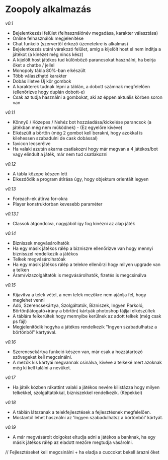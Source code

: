 # Zoopoly alkalmazás

*v0.1*

- Bejelentkezési felület (felhasználónév megadása, karakter választása)
- Online felhasználók megjelenítése
- Chat funkció (szervertől érkező üzenetekre is alkalmas)
- Bejelentkezés utáni várakozó felület, amíg a kijelölt host el nem indítja a játékot (a kinézet még nincs kész)
- A kijelölt host játékos tud különböző parancsokat használni, ha beírja őket a chatbe / jellel
- Monopoly tábla 80%-ban elkészült
- Több választható karakter
- Dobás illetve Új kör gombok
- A karakterek tudnak lépni a táblán, a dobott számnak megfelelően (ellenőrizve hogy duplán dobott-e)
- Csak az tudja használni a gombokat, aki az éppen aktuális körben soron van

*v0.11*

- Könnyű / Közepes / Nehéz bot hozzáadása/kickelése parancsok (a játékban még nem működnek) - (Ez egyelőre kivéve)
- Elkészült a börtön (még 2 gombot kell berakni, hogy azokkal is kilehessen szabadulni de cask dobással)
- favicon lecserélve
- Ha valaki azután akarna csatlakozni hogy már megvan a 4 játékos/bot vagy elindult a játék, már nem tud csatlakozni

*v0.12*

- A tábla közepe készen lett
- Elkezdődik a program átírása úgy, hogy objektum orientált legyen

*v0.13*

- Foreach-ek átírva for-okra
- Player konstruktorban kevesebb paraméter

*v0.13.1*

- Classok átgondolva, nagyjából így fog kinézni az alap játék

*v0.14*

- Bizniszek megvásárolhatók
- Ha egy másik játékos rálép a bizniszre ellenőrizve van hogy mennyi biznisszel rendelkezik a játékos
- Telkek megvásárolhatóak
- Ha egy másik játékos rálép a telekre ellenőrzi hogy milyen upgrade van a telken
- Áram/vízszolgáltatók is megvásárolhatók, fizetés is megcsinálva

*v0.15*

- Kijavítva a telek vétel, a nem telek mezőkre nem ajánlja fel, hogy meglehet venni
- Adó, Szerencsekártya, Szolgáltatók, Bizniszek, Ingyen Parkoló, Börtön(látogató+irány a börtön) kártyák photoshop fájljai elkészültek
- A táblára felkerültek hogy mennyibe kerülnek az adott telkek (még csak ps fájl)
- Megjelenítődik hogyha a játékos rendelkezik "Ingyen szabadulhatsz a börtönből" kártyával.

*v0.16*

- Szerencsekártya funkció készen van, már csak a hozzátartozó szövegeket kell megcsinálni.
- A mezők kis kártyái megvannak csinálva, kivéve a telkeké mert azoknak még ki kell találni a nevüket.

*v0.17*

- Ha játék közben rákattint valaki a játékos nevére kilistázza hogy milyen telkekkel, szolgáltatókkal, bizniszekkel rendelkezik. (Képekkel)

*v0.18*

- A táblán látszanak a telekfejlesztések a fejlesztésnek megfelelően.
- Mostantól lehet használni az 'Ingyen szabadulhatsz a börtönből' kártyát.

*v0.19*

- A már megvásárolt dolgokat eltudja adni a játékos a banknak, ha egy másik játékos rálép az eladott mezőre megtudja vásárolni.

// Fejlesztéseket kell megcsinálni + ha eladja a cuccokat bekell árazni őket